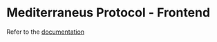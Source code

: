 # Mediterraneus Protocol - Frontend

Refer to the [documentation](https://cybersecurity-links.github.io/mediterraneus/running-the-protocol/frontend-demo)
